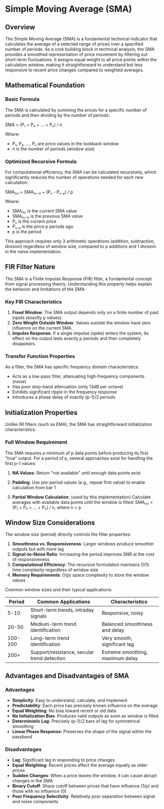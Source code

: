 # Simple Moving Average (SMA)

## Overview

The Simple Moving Average (SMA) is a fundamental technical indicator that calculates the average of a selected range of prices over a specified number of periods. As a core building block in technical analysis, the SMA provides a smoothed representation of price movement by filtering out short-term fluctuations. It assigns equal weight to all price points within the calculation window, making it straightforward to understand but less responsive to recent price changes compared to weighted averages.

## Mathematical Foundation

### Basic Formula

The SMA is calculated by summing the prices for a specific number of periods and then dividing by the number of periods:

SMA = (P₁ + P₂ + ... + Pₙ) / n

Where:
- P₁, P₂, ..., Pₙ are price values in the lookback window
- n is the number of periods (window size)

### Optimized Recursive Formula

For computational efficiency, the SMA can be calculated recursively, which significantly reduces the number of operations needed for each new calculation:

SMA₍ₙ₎ = SMA₍ₙ₋₁₎ + (Pₙ - Pₙ₋ₚ) / p

Where:
- SMA₍ₙ₎ is the current SMA value
- SMA₍ₙ₋₁₎ is the previous SMA value
- Pₙ is the current price
- Pₙ₋ₚ is the price p periods ago
- p is the period

This approach requires only 3 arithmetic operations (addition, subtraction, division) regardless of window size, compared to p additions and 1 division in the naive implementation.

## FIR Filter Nature

The SMA is a Finite Impulse Response (FIR) filter, a fundamental concept from signal processing theory. Understanding this property helps explain the behavior and limitations of the SMA:

### Key FIR Characteristics

1. **Fixed Window**: The SMA output depends only on a finite number of past inputs (exactly p values).
2. **Zero Weight Outside Window**: Values outside the window have zero influence on the current SMA.
3. **Impulse Response**: If a single impulse (spike) enters the system, its effect on the output lasts exactly p periods and then completely disappears.

### Transfer Function Properties

As a filter, the SMA has specific frequency domain characteristics:
- Acts as a low-pass filter, attenuating high-frequency components (noise)
- Has poor stop-band attenuation (only 13dB per octave)
- Exhibits significant ripple in the frequency response
- Introduces a phase delay of exactly (p-1)/2 periods

## Initialization Properties

Unlike IIR filters (such as EMA), the SMA has straightforward initialization characteristics:

### Full Window Requirement

The SMA requires a minimum of p data points before producing its first "true" output. For a period of p, several approaches exist for handling the first p-1 values:

1. **NA Values**: Return "not available" until enough data points exist

2. **Padding**: Use pre-period values (e.g., repeat first value) to enable calculation from bar 1

3. **Partial Window Calculation**: (used by this implementation) Calculate averages with available data points until the window is filled:
SMA₍ₙ₎ = (P₁ + P₂ + ... + Pₙ) / n, where n < p

## Window Size Considerations

The window size (period) directly controls the filter properties:

1. **Smoothness vs. Responsiveness**: Larger windows produce smoother outputs but with more lag
2. **Signal-to-Noise Ratio**: Increasing the period improves SNR at the cost of responsiveness
3. **Computational Efficiency**: The recursive formulation maintains O(1) time complexity regardless of window size
4. **Memory Requirements**: O(p) space complexity to store the window values

Common window sizes and their typical applications:

| Period | Common Applications                            | Characteristics                     |
|--------|------------------------------------------------|-------------------------------------|
| 5-10   | Short-term trends, intraday signals            | Responsive, noisy                   |
| 20-50  | Medium-term trend identification               | Balanced smoothness and delay       |
| 100-200| Long-term trend identification                 | Very smooth, significant lag        |
| 200+   | Support/resistance, secular trend detection    | Extreme smoothing, maximum delay    |

## Advantages and Disadvantages of SMA

### Advantages

- **Simplicity**: Easy to understand, calculate, and implement
- **Predictability**: Each price has precisely known influence on the average
- **Equal Weighting**: No bias toward recent or old data
- **No Initialization Bias**: Produces valid outputs as soon as window is filled
- **Deterministic Lag**: Precisely (p-1)/2 bars of lag for symmetrical smoothing
- **Linear Phase Response**: Preserves the shape of the signal within the passband

### Disadvantages

- **Lag**: Significant lag in responding to price changes
- **Equal Weighting**: Recent prices affect the average equally as older prices
- **Sudden Changes**: When a price leaves the window, it can cause abrupt changes in the SMA
- **Binary Cutoff**: Sharp cutoff between prices that have influence (1/p) and those with no influence (0)
- **Poor Frequency Selectivity**: Relatively poor separation between signal and noise components
